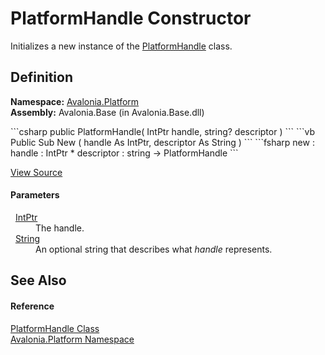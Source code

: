 # PlatformHandle Constructor


Initializes a new instance of the <a href="T_Avalonia_Platform_PlatformHandle">PlatformHandle</a> class.



## Definition
**Namespace:** <a href="N_Avalonia_Platform">Avalonia.Platform</a>  
**Assembly:** Avalonia.Base (in Avalonia.Base.dll)

<Tabs groupId="api-code-preview">
<TabItem value="csharp" label="C#">
```csharp
public PlatformHandle(
	IntPtr handle,
	string? descriptor
)
```
</TabItem>
<TabItem value="vb" label="VB">
```vb
Public Sub New ( 
	handle As IntPtr,
	descriptor As String
)
```
</TabItem>
<TabItem value="fsharp" label="F#">
```fsharp
new : 
        handle : IntPtr * 
        descriptor : string -> PlatformHandle
```
</TabItem>
</Tabs>



<a href="https://github.com/AvaloniaUI/Avalonia/tree/master/src/Avalonia.Base/Platform/PlatformHandle.cs#L17" title="View the source code">View Source</a>



#### Parameters
<dl><dt>  <a href="https://learn.microsoft.com/dotnet/api/system.intptr" target="_blank" rel="noopener noreferrer">IntPtr</a></dt><dd>The handle.</dd><dt>  <a href="https://learn.microsoft.com/dotnet/api/system.string" target="_blank" rel="noopener noreferrer">String</a></dt><dd>An optional string that describes what <em>handle</em> represents.</dd></dl>

## See Also


#### Reference
<a href="T_Avalonia_Platform_PlatformHandle">PlatformHandle Class</a>  
<a href="N_Avalonia_Platform">Avalonia.Platform Namespace</a>  

